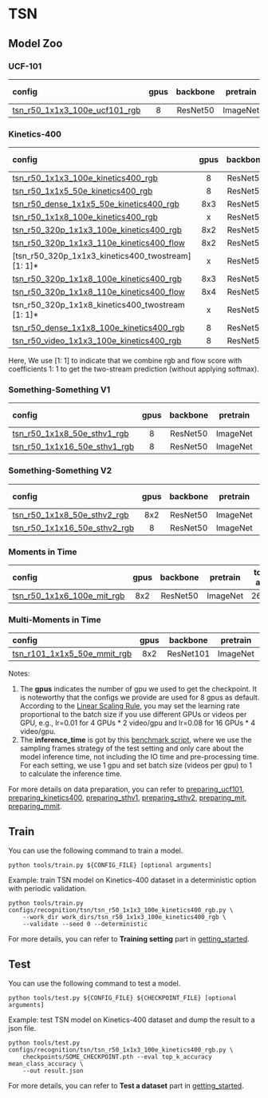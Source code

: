 # TSN

## Model Zoo

### UCF-101

|config | gpus | backbone | pretrain | top1 acc| top5 acc | gpu_mem(M) | ckpt | log| json|
|:--|:--:|:--:|:--:|:--:|:--:|:--:|:--:|:--:|:--:|
|[tsn_r50_1x1x3_100e_ucf101_rgb](/configs/recognition/tsn/tsn_r50_1x1x3_80e_ucf101_rgb.py) |8| ResNet50 | ImageNet |80.12|96.09|8332| [ckpt](https://open-mmlab.s3.ap-northeast-2.amazonaws.com/mmaction/mmaction-v1/recognition/tsn/tsn_r50_1x1x3_80e_ucf101_rgb/tsn_r50_1x1x3_80e_ucf101_rgb_20200613-d6ad9c48.pth) | [log](https://open-mmlab.s3.ap-northeast-2.amazonaws.com/mmaction/mmaction-v1/recognition/tsn/tsn_r50_1x1x3_80e_ucf101_rgb/20200613_020013.log)| [json](https://open-mmlab.s3.ap-northeast-2.amazonaws.com/mmaction/mmaction-v1/recognition/tsn/tsn_r50_1x1x3_80e_ucf101_rgb/20200613_020013.log.json)|

### Kinetics-400

|config | gpus | backbone|pretrain | top1 acc| top5 acc | inference_time(video/s) | gpu_mem(M)| ckpt | log| json|
|:--|:--:|:--:|:--:|:--:|:--:|:--:|:--:|:--:|:--:|:--:|
|[tsn_r50_1x1x3_100e_kinetics400_rgb](/configs/recognition/tsn/tsn_r50_1x1x3_100e_kinetics400_rgb.py) |8| ResNet50 | ImageNet|70.60|89.26|4.3 (25x10 frames)|8344| [ckpt](https://open-mmlab.s3.ap-northeast-2.amazonaws.com/mmaction/mmaction-v1/recognition/tsn/tsn_r50_1x1x3_100e_kinetics400_rgb/tsn_r50_1x1x3_100e_kinetics400_rgb_20200614-e508be42.pth) | [log](https://open-mmlab.s3.ap-northeast-2.amazonaws.com/mmaction/mmaction-v1/recognition/tsn/tsn_r50_1x1x3_100e_kinetics400_rgb/20200614_063526.log)| [json](https://open-mmlab.s3.ap-northeast-2.amazonaws.com/mmaction/mmaction-v1/recognition/tsn/tsn_r50_1x1x3_100e_kinetics400_rgb/20200614_063526.log.json)|
|[tsn_r50_1x1x5_50e_kinetics400_rgb](/configs/recognition/tsn/tsn_r50_1x1x5_50e_kinetics400_rgb.py) |8| ResNet50| ImageNet |68.64|88.19|86.7 (8x1 frames)|7031| [ckpt](https://open-mmlab.s3.ap-northeast-2.amazonaws.com/mmaction/mmaction-v1/recognition/tsn/tsn_r50_1x1x5_50e_kinetics400_rgb/tsn_r50_1x1x5_50e_kinetics400_rgb_20200608-058a82c3.pth) | [log](https://open-mmlab.s3.ap-northeast-2.amazonaws.com/mmaction/mmaction-v1/recognition/tsn/tsn_r50_1x1x5_50e_kinetics400_rgb/20200608_161221.log)| [json](https://open-mmlab.s3.ap-northeast-2.amazonaws.com/mmaction/mmaction-v1/recognition/tsn/tsn_r50_1x1x5_50e_kinetics400_rgb/20200608_161221.log.json)|
|[tsn_r50_dense_1x1x5_50e_kinetics400_rgb](/configs/recognition/tsn/tsn_r50_dense_1x1x5_100e_kinetics400_rgb.py) |8x3| ResNet50| ImageNet |68.59|88.31|12.7 (8x10 frames)|7028| [ckpt](https://open-mmlab.s3.ap-northeast-2.amazonaws.com/mmaction/mmaction-v1/recognition/tsn/tsn_r50_dense_1x1x5_100e_kinetics400_rgb/tsn_r50_dense_1x1x5_100e_kinetics400_rgb_20200627-a063165f.pth) | [log](https://open-mmlab.s3.ap-northeast-2.amazonaws.com/mmaction/mmaction-v1/recognition/tsn/tsn_r50_dense_1x1x5_100e_kinetics400_rgb/20200627_105310.log)| [json](https://open-mmlab.s3.ap-northeast-2.amazonaws.com/mmaction/mmaction-v1/recognition/tsn/tsn_r50_dense_1x1x5_100e_kinetics400_rgb/20200627_105310.log.json)|
|[tsn_r50_1x1x8_100e_kinetics400_rgb](/configs/recognition/tsn/tsn_r50_1x1x8_100e_kinetics400_rgb.py) |x| ResNet50| ImageNet |69.41|88.37|81.6 (8x1 frames)| x | [ckpt](https://open-mmlab.s3.ap-northeast-2.amazonaws.com/mmaction/mmaction-v1/) | [log](https://open-mmlab.s3.ap-northeast-2.amazonaws.com/mmaction/mmaction-v1/)| [json](https://open-mmlab.s3.ap-northeast-2.amazonaws.com/mmaction/mmaction-v1/)|
|[tsn_r50_320p_1x1x3_100e_kinetics400_rgb](/configs/recognition/tsn/tsn_r50_320p_1x1x3_100e_kinetics400_rgb.py) |8x2| ResNet50| ImageNet |70.91|89.51|10.7 (25x3 frames)| 8344 | [ckpt](https://open-mmlab.s3.ap-northeast-2.amazonaws.com/mmaction/mmaction-v1/recognition/tsn/tsn_r50_320p_1x1x3_100e_kinetics400_rgb/tsn_r50_320p_1x1x3_100e_kinetics400_rgb_20200702-cc665e2a.pth) | [log](https://open-mmlab.s3.ap-northeast-2.amazonaws.com/mmaction/mmaction-v1/recognition/tsn/tsn_r50_320p_1x1x3_100e_kinetics400_rgb/tsn_r50_f3_kinetics400_shortedge_70.9_89.5.log) | [json](https://open-mmlab.s3.ap-northeast-2.amazonaws.com/mmaction/mmaction-v1/recognition/tsn/tsn_r50_320p_1x1x3_100e_kinetics400_rgb/tsn_r50_f3_kinetics400_shortedge_70.9_89.5.log.json)|
|[tsn_r50_320p_1x1x3_110e_kinetics400_flow](/configs/recognition/tsn/tsn_r50_320p_1x1x3_110e_kinetics400_flow.py) |8x2| ResNet50 | ImageNet|55.70|79.85|x| 8471 | [ckpt](https://open-mmlab.s3.ap-northeast-2.amazonaws.com/mmaction/mmaction-v1/recognition/tsn/tsn_r50_320p_1x1x3_110e_kinetics400_flow/tsn_r50_320p_1x1x3_110e_kinetics400_flow_20200705-3036bab6.pth) | [log](https://open-mmlab.s3.ap-northeast-2.amazonaws.com/mmaction/mmaction-v1/recognition/tsn/tsn_r50_320p_1x1x3_110e_kinetics400_flow/tsn_r50_f3_kinetics400_flow_shortedge_55.7_79.9.log) | [json](https://open-mmlab.s3.ap-northeast-2.amazonaws.com/mmaction/mmaction-v1/recognition/tsn/tsn_r50_320p_1x1x3_110e_kinetics400_flow/tsn_r50_f3_kinetics400_flow_shortedge_55.7_79.9.log.json)|
|[tsn_r50_320p_1x1x3_kinetics400_twostream] [1: 1]* |x| ResNet50 | ImageNet|72.76|90.52| x | x | [ckpt](https://open-mmlab.s3.ap-northeast-2.amazonaws.com/mmaction/mmaction-v1/) | [log](https://open-mmlab.s3.ap-northeast-2.amazonaws.com/mmaction/mmaction-v1/)  | [json](https://open-mmlab.s3.ap-northeast-2.amazonaws.com/mmaction/mmaction-v1/)|
|[tsn_r50_320p_1x1x8_100e_kinetics400_rgb](/configs/recognition/tsn/tsn_r50_320p_1x1x8_100e_kinetics400_rgb.py) |8x3| ResNet50| ImageNet |72.41|90.55|11.1 (25x3 frames)| 8344  | [ckpt](https://open-mmlab.s3.ap-northeast-2.amazonaws.com/mmaction/mmaction-v1/recognition/tsn/tsn_r50_320p_1x1x8_100e_kinetics400_rgb/tsn_r50_320p_1x1x8_100e_kinetics400_rgb_20200702-ef80e3d7.pth) | [log](https://open-mmlab.s3.ap-northeast-2.amazonaws.com/mmaction/mmaction-v1/recognition/tsn/tsn_r50_320p_1x1x8_100e_kinetics400_rgb/tsn_r50_f8_kinetics400_shortedge_72.4_90.6.log) | [json](https://open-mmlab.s3.ap-northeast-2.amazonaws.com/mmaction/mmaction-v1/recognition/tsn/tsn_r50_320p_1x1x8_100e_kinetics400_rgb/tsn_r50_f8_kinetics400_shortedge_72.4_90.6.log.json)|
|[tsn_r50_320p_1x1x8_110e_kinetics400_flow](/configs/recognition/tsn/tsn_r50_320p_1x1x8_110e_kinetics400_flow.py) |8x4| ResNet50 | ImageNet|57.76|80.99|x| 8473 | [ckpt](https://open-mmlab.s3.ap-northeast-2.amazonaws.com/mmaction/mmaction-v1/recognition/tsn/tsn_r50_320p_1x1x8_110e_kinetics400_flow/tsn_r50_320p_1x1x8_110e_kinetics400_flow_20200705-1f39486b.pth) | [log](https://open-mmlab.s3.ap-northeast-2.amazonaws.com/mmaction/mmaction-v1/recognition/tsn/tsn_r50_320p_1x1x8_110e_kinetics400_flow/tsn_r50_f8_kinetics400_flow_shortedge_57.8_81.0.log)  | [json](https://open-mmlab.s3.ap-northeast-2.amazonaws.com/mmaction/mmaction-v1/recognition/tsn/tsn_r50_320p_1x1x8_110e_kinetics400_flow/tsn_r50_f8_kinetics400_flow_shortedge_57.8_81.0.log.json)|
|tsn_r50_320p_1x1x8_kinetics400_twostream [1: 1]* |x| ResNet50| ImageNet |74.64|91.77| x | x | [ckpt](https://open-mmlab.s3.ap-northeast-2.amazonaws.com/mmaction/mmaction-v1/) | [log](https://open-mmlab.s3.ap-northeast-2.amazonaws.com/mmaction/mmaction-v1/) | [json](https://open-mmlab.s3.ap-northeast-2.amazonaws.com/mmaction/mmaction-v1/)|
|[tsn_r50_dense_1x1x8_100e_kinetics400_rgb](/configs/recognition/tsn/tsn_r50_dense_1x1x8_100e_kinetics400_rgb.py) |8| ResNet50 | ImageNet|70.77|89.3|12.2 (8x10 frames)|8344| [ckpt](https://open-mmlab.s3.ap-northeast-2.amazonaws.com/mmaction/mmaction-v1/) | [log](https://open-mmlab.s3.ap-northeast-2.amazonaws.com/mmaction/mmaction-v1/)| [json](https://open-mmlab.s3.ap-northeast-2.amazonaws.com/mmaction/mmaction-v1/)|
|[tsn_r50_video_1x1x3_100e_kinetics400_rgb](/configs/recognition/tsn/tsn_r50_video_1x1x3_100e_kinetics400_rgb.py) |8| ResNet50| ImageNet | x | x |8339| [ckpt](https://open-mmlab.s3.ap-northeast-2.amazonaws.com/mmaction/mmaction-v1/recognition/tsn/tsn_r50_video_1x1x3_100e_kinetics400_rgb/tsn_r50_video_1x1x3_100e_kinetics400_rgb_20200622-b1e2040b.pth) | [log](https://open-mmlab.s3.ap-northeast-2.amazonaws.com/mmaction/mmaction-v1/)| [json](https://open-mmlab.s3.ap-northeast-2.amazonaws.com/mmaction/mmaction-v1/recognition/tsn/tsn_r50_video_1x1x3_100e_kinetics400_rgb/tsn_r50_video_2d_1x1x3_100e_kinetics400_rgb.log.json)|

Here, We use [1: 1] to indicate that we combine rgb and flow score with coefficients 1: 1 to get the two-stream prediction (without applying softmax).

### Something-Something V1

|config | gpus| backbone |pretrain| top1 acc| top5 acc | gpu_mem(M) | ckpt | log| json|
|:--|:--:|:--:|:--:|:--:|:--:|:--:|:--:|:--:|:--:|
|[tsn_r50_1x1x8_50e_sthv1_rgb](/configs/recognition/tsn/tsn_r50_1x1x8_50e_sthv1_rgb.py) |8| ResNet50 | ImageNet|18.55|44.80| 10978 | [ckpt](https://open-mmlab.s3.ap-northeast-2.amazonaws.com/mmaction/mmaction-v1/recognition/tsn/tsn_r50_1x1x8_50e_sthv1_rgb/tsn_r50_1x1x8_50e_sthv1_rgb_20200618-061b9195.pth) | [log](https://open-mmlab.s3.ap-northeast-2.amazonaws.com/mmaction/mmaction-v1/recognition/tsn/tsn_r50_1x1x8_50e_sthv1_rgb/tsn_sthv1.log)| [json](https://open-mmlab.s3.ap-northeast-2.amazonaws.com/mmaction/mmaction-v1/recognition/tsn/tsn_r50_1x1x8_50e_sthv1_rgb/tsn_r50_f8_sthv1_18.1_45.0.log.json)|
|[tsn_r50_1x1x16_50e_sthv1_rgb](/configs/recognition/tsn/tsn_r50_1x1x16_50e_sthv1_rgb.py) |8| ResNet50| ImageNet |15.77|39.85| 5691 | [ckpt](https://open-mmlab.s3.ap-northeast-2.amazonaws.com/mmaction/mmaction-v1/recognition/tsn/tsn_r50_1x1x16_50e_sthv1_rgb/tsn_r50_1x1x16_50e_sthv1_rgb_20200614-7e2fe4f1.pth) | [log](https://open-mmlab.s3.ap-northeast-2.amazonaws.com/mmaction/mmaction-v1/recognition/tsn/tsn_r50_1x1x16_50e_sthv1_rgb/20200614_211932.log)| [json](https://open-mmlab.s3.ap-northeast-2.amazonaws.com/mmaction/mmaction-v1/recognition/tsn/tsn_r50_1x1x16_50e_sthv1_rgb/20200614_211932.log.json)|

### Something-Something V2

|config | gpus| backbone| pretrain | top1 acc| top5 acc | gpu_mem(M) | ckpt | log| json|
|:--|:--:|:--:|:--:|:--:|:--:|:--:|:--:|:--:|:--:|
|[tsn_r50_1x1x8_50e_sthv2_rgb](/configs/recognition/tsn/tsn_r50_1x1x8_50e_sthv2_rgb.py) |8x2| ResNet50| ImageNet |32.41|64.05| 10978 | [ckpt](https://open-mmlab.s3.ap-northeast-2.amazonaws.com/mmaction/mmaction-v1/recognition/tsn/tsn_r50_1x1x8_50e_sthv2_rgb/tsn_r50_1x1x8_50e_sthv2_rgb_20200618-096db436.pth) | [log](https://open-mmlab.s3.ap-northeast-2.amazonaws.com/mmaction/mmaction-v1/recognition/tsn/tsn_r50_1x1x8_50e_sthv2_rgb/tsn_sthv2.log)| [json](https://open-mmlab.s3.ap-northeast-2.amazonaws.com/mmaction/mmaction-v1/recognition/tsn/tsn_r50_1x1x8_50e_sthv2_rgb/tsn_r50_f8_sthv2_32.4_64.1.log.json)|
|[tsn_r50_1x1x16_50e_sthv2_rgb](/configs/recognition/tsn/tsn_r50_1x1x16_50e_sthv2_rgb.py) |8| ResNet50| ImageNet |22.48|49.08|5698| [ckpt](https://open-mmlab.s3.ap-northeast-2.amazonaws.com/mmaction/mmaction-v1/recognition/tsn/tsn_r50_1x1x16_50e_sthv2_rgb/tsn_r50_1x1x16_50e_sthv2_rgb_20200614-b55c5700.pth) | [log](https://open-mmlab.s3.ap-northeast-2.amazonaws.com/mmaction/mmaction-v1/recognition/tsn/tsn_r50_1x1x16_50e_sthv2_rgb/20200614_203248.log)| [json](https://open-mmlab.s3.ap-northeast-2.amazonaws.com/mmaction/mmaction-v1/recognition/tsn/tsn_r50_1x1x16_50e_sthv2_rgb/20200614_203248.log.json)|

### Moments in Time

|config | gpus| backbone | pretrain | top1 acc| top5 acc | gpu_mem(M)| ckpt | log| json|
|:--|:--:|:--:|:--:|:--:|:--:|:--:|:--:|:--:|:--:|
|[tsn_r50_1x1x6_100e_mit_rgb](/configs/recognition/tsn/tsn_r50_1x1x6_100e_mit_rgb.py) |8x2| ResNet50| ImageNet |26.84|51.6| 8339| [ckpt](https://open-mmlab.s3.ap-northeast-2.amazonaws.com/mmaction/mmaction-v1/recognition/tsn/tsn_r50_1x1x6_100e_mit_rgb/tsn_r50_1x1x6_100e_mit_rgb_20200618-d512ab1b.pth) | [log](https://open-mmlab.s3.ap-northeast-2.amazonaws.com/mmaction/mmaction-v1/recognition/tsn/tsn_r50_1x1x6_100e_mit_rgb/tsn_mit.log)| [json](https://open-mmlab.s3.ap-northeast-2.amazonaws.com/mmaction/mmaction-v1/recognition/tsn/tsn_r50_1x1x6_100e_mit_rgb/tsn_r50_f6_mit_26.8_51.6.log.json)|

### Multi-Moments in Time

|config | gpus| backbone | pretrain | mAP| gpu_mem(M) | ckpt | log| json|
|:--|:--:|:--:|:--:|:--:|:--:|:--:|:--:|:--:|
|[tsn_r101_1x1x5_50e_mmit_rgb](/configs/recognition/tsn/tsn_r101_1x1x5_50e_mmit_rgb.py) |8x2| ResNet101| ImageNet |61.09| 10467 | [ckpt](https://open-mmlab.s3.ap-northeast-2.amazonaws.com/mmaction/mmaction-v1/recognition/tsn/tsn_r101_1x1x5_50e_mmit_rgb/tsn_r101_1x1x5_50e_mmit_rgb_20200618-642f450d.pth) | [log](https://open-mmlab.s3.ap-northeast-2.amazonaws.com/mmaction/mmaction-v1/recognition/tsn/tsn_r101_1x1x5_50e_mmit_rgb/tsn_mmit.log)| [json](https://open-mmlab.s3.ap-northeast-2.amazonaws.com/mmaction/mmaction-v1/recognition/tsn/tsn_r101_1x1x5_50e_mmit_rgb/tsn_r101_f6_mmit_61.1.log.json)|

Notes:
1. The **gpus** indicates the number of gpu we used to get the checkpoint. It is noteworthy that the configs we provide are used for 8 gpus as default.
According to the [Linear Scaling Rule](https://arxiv.org/abs/1706.02677), you may set the learning rate proportional to the batch size if you use different GPUs or videos per GPU,
e.g., lr=0.01 for 4 GPUs * 2 video/gpu and lr=0.08 for 16 GPUs * 4 video/gpu.
2. The **inference_time** is got by this [benchmark script](/tools/benchmark.py), where we use the sampling frames strategy of the test setting and only care about the model inference time,
not including the IO time and pre-processing time. For each setting, we use 1 gpu and set batch size (videos per gpu) to 1 to calculate the inference time.

For more details on data preparation, you can refer to [preparing_ucf101](/tools/data/ucf101/preparing_ucf101.md),
[preparing_kinetics400](/tools/data/kinetics400/preparing_kinetics400.md), [preparing_sthv1](/tools/data/sthv1/preparing_sthv1.md),
[preparing_sthv2](/tools/data/sthv2/preparing_sthv2.md), [preparing_mit](/tools/data/mit/preparing_mit.md),
[preparing_mmit](/tools/data/mmit/preparing_mmit.md).

## Train

You can use the following command to train a model.
```shell
python tools/train.py ${CONFIG_FILE} [optional arguments]
```

Example: train TSN model on Kinetics-400 dataset in a deterministic option with periodic validation.
```shell
python tools/train.py configs/recognition/tsn/tsn_r50_1x1x3_100e_kinetics400_rgb.py \
    --work_dir work_dirs/tsn_r50_1x1x3_100e_kinetics400_rgb \
    --validate --seed 0 --deterministic
```

For more details, you can refer to **Training setting** part in [getting_started](/docs/getting_started.md#training-setting).

## Test

You can use the following command to test a model.
```shell
python tools/test.py ${CONFIG_FILE} ${CHECKPOINT_FILE} [optional arguments]
```

Example: test TSN model on Kinetics-400 dataset and dump the result to a json file.
```shell
python tools/test.py configs/recognition/tsn/tsn_r50_1x1x3_100e_kinetics400_rgb.py \
    checkpoints/SOME_CHECKPOINT.pth --eval top_k_accuracy mean_class_accuracy \
    --out result.json
```

For more details, you can refer to **Test a dataset** part in [getting_started](/docs/getting_started.md#test-a-dataset#test-a-dataset).
